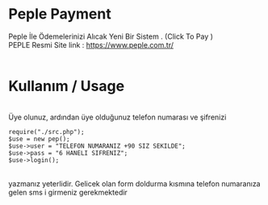 # Peple Payment
Peple İle Ödemelerinizi Alıcak Yeni Bir Sistem . (Click To Pay  )
<br>
PEPLE Resmi Site link : https://www.peple.com.tr/
<br/>
<br/>
<h1>Kullanım / Usage</h1>
<br/>
Üye olunuz, ardından üye olduğunuz telefon numarası ve şifrenizi

```
require("./src.php");
$use = new pep();
$use->user = "TELEFON NUMARANIZ +90 SIZ SEKILDE";
$use->pass = "6 HANELI SIFRENIZ";
$use->login();

```
<br/>
yazmanız yeterlidir.
Gelicek olan form doldurma kısmına telefon numaranıza gelen sms i girmeniz gerekmektedir
<br/>
